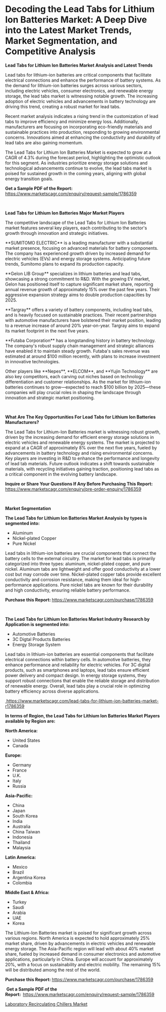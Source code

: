 <p><h1>Decoding the Lead Tabs for Lithium Ion Batteries Market: A Deep Dive into the Latest Market Trends, Market Segmentation, and Competitive Analysis</h1></p><p><strong>Lead Tabs for Lithium Ion Batteries Market Analysis and Latest Trends</strong></p>
<p><p>Lead tabs for lithium-ion batteries are critical components that facilitate electrical connections and enhance the performance of battery systems. As the demand for lithium-ion batteries surges across various sectors, including electric vehicles, consumer electronics, and renewable energy storage, the lead tabs market is witnessing notable growth. The increasing adoption of electric vehicles and advancements in battery technology are driving this trend, creating a robust market for lead tabs.</p><p>Recent market analysis indicates a rising trend in the customization of lead tabs to improve efficiency and minimize energy loss. Additionally, manufacturers are focusing on incorporating eco-friendly materials and sustainable practices into production, responding to growing environmental concerns. Innovations aimed at enhancing the conductivity and durability of lead tabs are also gaining momentum. </p><p>The Lead Tabs for Lithium Ion Batteries Market is expected to grow at a CAGR of 4.3% during the forecast period, highlighting the optimistic outlook for this segment. As industries prioritize energy storage solutions and technological advancements continue to evolve, the lead tabs market is poised for sustained growth in the coming years, aligning with global energy transition goals.</p></p>
<p><strong>Get a Sample PDF of the Report:&nbsp;</strong> <a href="https://www.marketscagr.com/enquiry/request-sample/1786359?utm_campaign=3137&utm_medium=2&utm_source=Github&utm_content=ia&utm_term=30032025&utm_id=lead-tabs-for-lithium-ion-batteries">https://www.marketscagr.com/enquiry/request-sample/1786359</a></p>
<p>&nbsp;</p>
<p><strong>Lead Tabs for Lithium Ion Batteries Major Market Players</strong></p>
<p><p>The competitive landscape of the Lead Tabs for Lithium Ion Batteries market features several key players, each contributing to the sector's growth through innovation and strategic initiatives. </p><p>**SUMITOMO ELECTRIC** is a leading manufacturer with a substantial market presence, focusing on advanced materials for battery components. The company has experienced growth driven by increased demand for electric vehicles (EVs) and energy storage systems. Anticipating future trends, Sumitomo plans to expand its production capacity.</p><p>**Gelon LIB Group** specializes in lithium batteries and lead tabs, showcasing a strong commitment to R&D. With the growing EV market, Gelon has positioned itself to capture significant market share, reporting annual revenue growth of approximately 15% over the past few years. Their aggressive expansion strategy aims to double production capacities by 2025.</p><p>**Targray** offers a variety of battery components, including lead tabs, and is heavily focused on sustainable practices. Their recent partnerships with automotive manufacturers have bolstered their market position, leading to a revenue increase of around 20% year-on-year. Targray aims to expand its market footprint in the next five years.</p><p>**Futaba Corporation** has a longstanding history in battery technology. The company's robust supply chain management and strategic alliances have enabled it to maintain steady growth. Futaba's sales revenue was estimated at around $100 million recently, with plans to increase investment in innovative technologies.</p><p>Other players like **Nepes**, **ELCOM**, and **Yujin Technology** are also key competitors, each carving out niches based on technology differentiation and customer relationships. As the market for lithium-ion batteries continues to grow—expected to reach $100 billion by 2025—these companies will play crucial roles in shaping the landscape through innovation and strategic market positioning.</p></p>
<p>&nbsp;</p>
<p><strong>What Are The Key Opportunities For Lead Tabs for Lithium Ion Batteries Manufacturers?</strong></p>
<p><p>The Lead Tabs for Lithium-Ion Batteries market is witnessing robust growth, driven by the increasing demand for efficient energy storage solutions in electric vehicles and renewable energy systems. The market is projected to expand at a CAGR of approximately 8% over the next five years, fueled by advancements in battery technology and rising environmental concerns. Key players are investing in R&D to enhance the performance and longevity of lead tab materials. Future outlook indicates a shift towards sustainable materials, with recycling initiatives gaining traction, positioning lead tabs as a critical component in the evolving battery landscape.</p></p>
<p><strong>Inquire or Share Your Questions If Any Before Purchasing This Report:</strong> <a href="https://www.marketscagr.com/enquiry/pre-order-enquiry/1786359?utm_campaign=3137&utm_medium=2&utm_source=Github&utm_content=ia&utm_term=30032025&utm_id=lead-tabs-for-lithium-ion-batteries">https://www.marketscagr.com/enquiry/pre-order-enquiry/1786359</a></p>
<p>&nbsp;</p>
<p><strong>Market Segmentation</strong></p>
<p><strong>The Lead Tabs for Lithium Ion Batteries Market Analysis by types is segmented into:</strong></p>
<p><ul><li>Aluminum</li><li>Nickel-plated Copper</li><li>Pure Nickel</li></ul></p>
<p><p>Lead tabs in lithium-ion batteries are crucial components that connect the battery cells to the external circuitry. The market for lead tabs is primarily categorized into three types: aluminum, nickel-plated copper, and pure nickel. Aluminum tabs are lightweight and offer good conductivity at a lower cost but may corrode over time. Nickel-plated copper tabs provide excellent conductivity and corrosion resistance, making them ideal for high-performance applications. Pure nickel tabs are known for their durability and high conductivity, ensuring reliable battery performance.</p></p>
<p><strong>Purchase this Report:&nbsp;</strong><a href="https://www.marketscagr.com/purchase/1786359?utm_campaign=3137&utm_medium=2&utm_source=Github&utm_content=ia&utm_term=30032025&utm_id=lead-tabs-for-lithium-ion-batteries">https://www.marketscagr.com/purchase/1786359</a></p>
<p>&nbsp;</p>
<p><strong>The Lead Tabs for Lithium Ion Batteries Market Industry Research by Application is segmented into:</strong></p>
<p><ul><li>Automotive Batteries</li><li>3C Digtal Products Batteries</li><li>Energy Storage System</li></ul></p>
<p><p>Lead tabs in lithium-ion batteries are essential components that facilitate electrical connections within battery cells. In automotive batteries, they enhance performance and reliability for electric vehicles. For 3C digital products, such as smartphones and laptops, lead tabs ensure efficient power delivery and compact design. In energy storage systems, they support robust connections that enable the reliable storage and distribution of renewable energy. Overall, lead tabs play a crucial role in optimizing battery efficiency across diverse applications.</p></p>
<p><a href="https://www.marketscagr.com/lead-tabs-for-lithium-ion-batteries-market-r1786359?utm_campaign=3137&utm_medium=2&utm_source=Github&utm_content=ia&utm_term=30032025&utm_id=lead-tabs-for-lithium-ion-batteries">&nbsp;https://www.marketscagr.com/lead-tabs-for-lithium-ion-batteries-market-r1786359</a></p>
<p><strong>In terms of Region, the Lead Tabs for Lithium Ion Batteries Market Players available by Region are:</strong></p>
<p>
    <p> <strong> North America: </strong>
        <ul>
            <li>United States</li>
            <li>Canada</li>
        </ul>
        </p> 
    <p> <strong> Europe: </strong>
        <ul>
            <li>Germany</li>
            <li>France</li>
            <li>U.K.</li>
            <li>Italy</li>
            <li>Russia</li>
        </ul>
        </p> 
    <p> <strong> Asia-Pacific: </strong>
        <ul>
            <li>China</li>
            <li>Japan</li>
            <li>South Korea</li>
            <li>India</li>
            <li>Australia</li>
            <li>China Taiwan</li>
            <li>Indonesia</li>
            <li>Thailand</li>
            <li>Malaysia</li>
        </ul>
        </p> 
    <p> <strong> Latin America: </strong>
        <ul>
            <li>Mexico</li>
            <li>Brazil</li>
            <li>Argentina Korea</li>
            <li>Colombia</li>
        </ul>
        </p> 
    <p> <strong> Middle East & Africa: </strong>
        <ul>
            <li>Turkey</li>
            <li>Saudi</li>
            <li>Arabia</li>
            <li>UAE</li>
            <li>Korea</li>
        </ul>
    </p>
    </p>
<p><p>The Lithium-Ion Batteries market is poised for significant growth across various regions. North America is expected to hold approximately 25% market share, driven by advancements in electric vehicles and renewable energy storage. The Asia-Pacific region will lead with about 40% market share, fueled by increased demand in consumer electronics and automotive applications, particularly in China. Europe will account for approximately 20%, with a focus on sustainability and electric mobility. The remaining 15% will be distributed among the rest of the world.</p></p>
<p><strong>Purchase this Report: </strong><a href="https://www.marketscagr.com/purchase/1786359?utm_campaign=3137&utm_medium=2&utm_source=Github&utm_content=ia&utm_term=30032025&utm_id=lead-tabs-for-lithium-ion-batteries">https://www.marketscagr.com/purchase/1786359</a></p>
<p>&nbsp;<strong>Get a Sample PDF of the Report:&nbsp;&nbsp;</strong><a href="https://www.marketscagr.com/enquiry/request-sample/1786359?utm_campaign=3137&utm_medium=2&utm_source=Github&utm_content=ia&utm_term=30032025&utm_id=lead-tabs-for-lithium-ion-batteries">https://www.marketscagr.com/enquiry/request-sample/1786359</a></p>
<p><strong></strong></p>
<p><p><a href="https://github.com/nacrehuipie/Market-Research-Report-List-1/blob/main/laboratory-recirculating-chillers-market.md?utm_campaign=3137&utm_medium=2&utm_source=Github&utm_content=ia&utm_term=30032025&utm_id=lead-tabs-for-lithium-ion-batteries">Laboratory Recirculating Chillers Market</a></p></p>